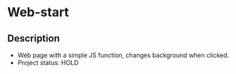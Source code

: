 # Web-start

## Description
- Web page with a simple JS function, changes background when clicked.
- Project status: HOLD
